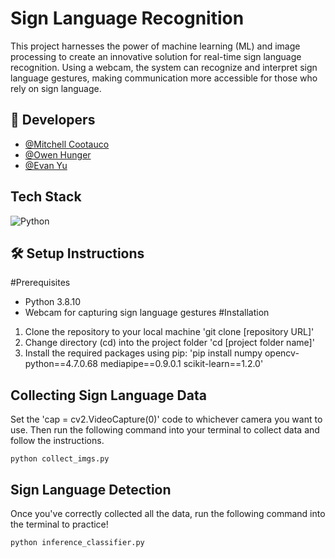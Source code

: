 # Sign Language Recognition
This project harnesses the power of machine learning (ML) and image processing to create an innovative solution for real-time sign language recognition. Using a webcam, the system can recognize and interpret sign language gestures, making communication more accessible for those who rely on sign language.

## 🔗 Developers
- [@Mitchell Cootauco](https://github.com/Mcootauc)
- [@Owen Hunger](https://github.com/ohunger)
- [@Evan Yu](https://github.com/yuevan10284)

## Tech Stack
![Python](https://img.shields.io/badge/-Python-3670A0?style=for-the-badge&logo=python&logoColor=ffdd54)

## 🛠️  Setup Instructions
#Prerequisites
- Python 3.8.10
- Webcam for capturing sign language gestures
#Installation
1. Clone the repository to your local machine
   'git clone [repository URL]'
2. Change directory (cd) into the project folder
   'cd [project folder name]'
3. Install the required packages using pip:
   'pip install numpy opencv-python==4.7.0.68 mediapipe==0.9.0.1 scikit-learn==1.2.0'

## Collecting Sign Language Data
Set the 'cap = cv2.VideoCapture(0)' code to whichever camera you want to use. 
Then run the following command into your terminal to collect data and follow the instructions. 

`python collect_imgs.py` 

## Sign Language Detection
Once you've correctly collected all the data, run the following command into the terminal to practice!

`python inference_classifier.py` 
